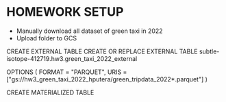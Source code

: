 # HOMEWORK SETUP

- Manually download all dataset of green taxi in 2022
- Upload folder to GCS

CREATE EXTERNAL TABLE
CREATE OR REPLACE EXTERNAL TABLE subtle-isotope-412719.hw3.green_taxi_2022_external

OPTIONS (
  FORMAT = "PARQUET",
  URIS = ["gs://hw3_green_taxi_2022_hputera/green_tripdata_2022*.parquet"]
)

CREATE MATERIALIZED TABLE
